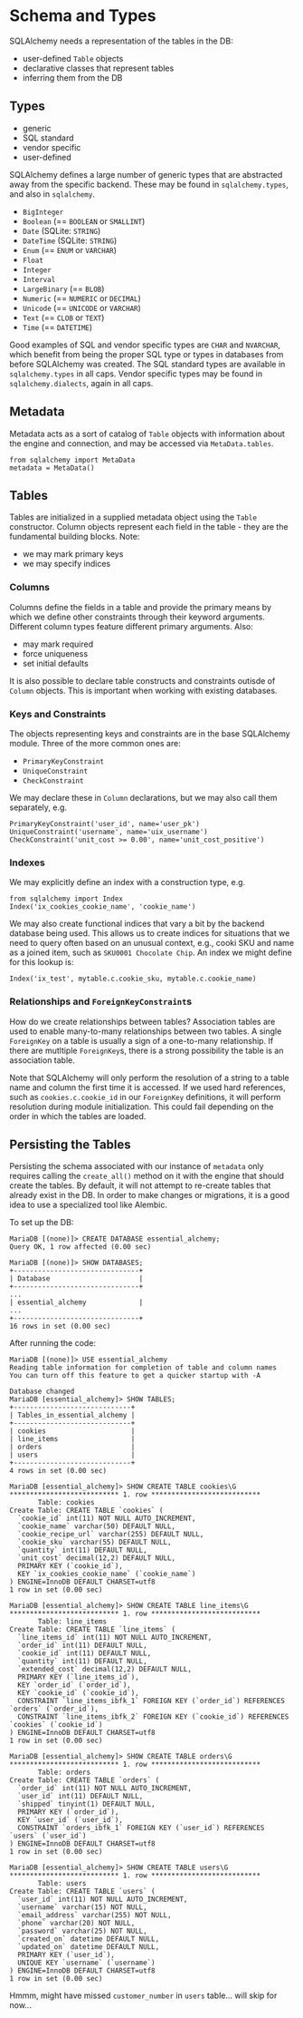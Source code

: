 # Schema and Types

SQLAlchemy needs a representation of the tables in the DB:

* user-defined `Table` objects
* declarative classes that represent tables
* inferring them from the DB

## Types

* generic
* SQL standard
* vendor specific
* user-defined

SQLAlchemy defines a large number of generic types that are abstracted away from
the specific backend. These may be found in `sqlalchemy.types`, and also in
`sqlalchemy`.

* `BigInteger`
* `Boolean` (== `BOOLEAN` or `SMALLINT`)
* `Date` (SQLite: `STRING`)
* `DateTime` (SQLite: `STRING`)
* `Enum` (== `ENUM` or `VARCHAR`)
* `Float`
* `Integer`
* `Interval`
* `LargeBinary` (== `BLOB`)
* `Numeric` (== `NUMERIC` or `DECIMAL`)
* `Unicode` (== `UNICODE` or `VARCHAR`)
* `Text` (== `CLOB` or `TEXT`)
* `Time` (== `DATETIME`)

Good examples of SQL and vendor specific types are `CHAR` and `NVARCHAR`, which
benefit from being the proper SQL type or types in databases from before
SQLAlchemy was created. The SQL standard types are available in `sqlalchemy.types`
in all caps. Vendor specific types may be found in `sqlalchemy.dialects`, again
in all caps.

## Metadata

Metadata acts as a sort of catalog of `Table` objects with information about the
engine and connection, and may be accessed via `MetaData.tables`.

    from sqlalchemy import MetaData
    metadata = MetaData()

## Tables

Tables are initialized in a supplied metadata object using the `Table` constructor.
Column objects represent each field in the table - they are the fundamental
building blocks. Note:

* we may mark primary keys
* we may specify indices

### Columns

Columns define the fields in a table and provide the primary means by which we
define other constraints through their keyword arguments. Different column types
feature different primary arguments. Also:

* may mark required
* force uniqueness
* set initial defaults

It is also possible to declare table constructs and constraints outisde of `Column`
objects. This is important when working with existing databases.

### Keys and Constraints

The objects representing keys and constraints are in the base SQLAlchemy module.
Three of the more common ones are:

* `PrimaryKeyConstraint`
* `UniqueConstraint`
* `CheckConstraint`

We may declare these in `Column` declarations, but we may also call them
separately, e.g.

    PrimaryKeyConstraint('user_id', name='user_pk')
    UniqueConstraint('username', name='uix_username')
    CheckConstraint('unit_cost >= 0.00', name='unit_cost_positive')

### Indexes

We may explicitly define an index with a construction type, e.g.

    from sqlalchemy import Index
    Index('ix_cookies_cookie_name', 'cookie_name')

We may also create functional indices that vary a bit by the backend database
being used. This allows us to create indices for situations that we need to
query often based on an unusual context, e.g., cooki SKU and name as a joined
item, such as `SKU0001 Chocolate Chip`. An index we might define for this lookup
is:

    Index('ix_test', mytable.c.cookie_sku, mytable.c.cookie_name)

### Relationships and `ForeignKeyConstraint`s

How do we create relationships between tables? Association tables are used to
enable many-to-many relationships between two tables. A single `ForeignKey` on
a table is usually a sign of a one-to-many relationship. If there are mutltiple
`ForeignKey`s, there is a strong possibility the table is an association table.

Note that SQLAlchemy will only perform the resolution of a string to a table name
and column the first time it is accessed. If we used hard references, such as
`cookies.c.cookie_id` in our `ForeignKey` definitions, it will perform resolution
during module initialization. This could fail depending on the order in which
the tables are loaded.

## Persisting the Tables

Persisting the schema associated with our instance of `metadata` only requires
calling the `create_all()` method on it with the engine that should create
the tables. By default, it will not attempt to re-create tables that already
exist in the DB. In order to make changes or migrations, it is a good idea to
use a specialized tool like Alembic.

To set up the DB:

    MariaDB [(none)]> CREATE DATABASE essential_alchemy;
    Query OK, 1 row affected (0.00 sec)
    
    MariaDB [(none)]> SHOW DATABASES;
    +-------------------------------+
    | Database                      |
    +-------------------------------+
    ...
    | essential_alchemy             |
    ...
    +-------------------------------+
    16 rows in set (0.00 sec)

After running the code:

    MariaDB [(none)]> USE essential_alchemy
    Reading table information for completion of table and column names
    You can turn off this feature to get a quicker startup with -A
    
    Database changed
    MariaDB [essential_alchemy]> SHOW TABLES;
    +-----------------------------+
    | Tables_in_essential_alchemy |
    +-----------------------------+
    | cookies                     |
    | line_items                  |
    | orders                      |
    | users                       |
    +-----------------------------+
    4 rows in set (0.00 sec)
    
    MariaDB [essential_alchemy]> SHOW CREATE TABLE cookies\G
    *************************** 1. row ***************************
           Table: cookies
    Create Table: CREATE TABLE `cookies` (
      `cookie_id` int(11) NOT NULL AUTO_INCREMENT,
      `cookie_name` varchar(50) DEFAULT NULL,
      `cookie_recipe_url` varchar(255) DEFAULT NULL,
      `cookie_sku` varchar(55) DEFAULT NULL,
      `quantity` int(11) DEFAULT NULL,
      `unit_cost` decimal(12,2) DEFAULT NULL,
      PRIMARY KEY (`cookie_id`),
      KEY `ix_cookies_cookie_name` (`cookie_name`)
    ) ENGINE=InnoDB DEFAULT CHARSET=utf8
    1 row in set (0.00 sec)
    
    MariaDB [essential_alchemy]> SHOW CREATE TABLE line_items\G
    *************************** 1. row ***************************
           Table: line_items
    Create Table: CREATE TABLE `line_items` (
      `line_items_id` int(11) NOT NULL AUTO_INCREMENT,
      `order_id` int(11) DEFAULT NULL,
      `cookie_id` int(11) DEFAULT NULL,
      `quantity` int(11) DEFAULT NULL,
      `extended_cost` decimal(12,2) DEFAULT NULL,
      PRIMARY KEY (`line_items_id`),
      KEY `order_id` (`order_id`),
      KEY `cookie_id` (`cookie_id`),
      CONSTRAINT `line_items_ibfk_1` FOREIGN KEY (`order_id`) REFERENCES `orders` (`order_id`),
      CONSTRAINT `line_items_ibfk_2` FOREIGN KEY (`cookie_id`) REFERENCES `cookies` (`cookie_id`)
    ) ENGINE=InnoDB DEFAULT CHARSET=utf8
    1 row in set (0.00 sec)
    
    MariaDB [essential_alchemy]> SHOW CREATE TABLE orders\G
    *************************** 1. row ***************************
           Table: orders
    Create Table: CREATE TABLE `orders` (
      `order_id` int(11) NOT NULL AUTO_INCREMENT,
      `user_id` int(11) DEFAULT NULL,
      `shipped` tinyint(1) DEFAULT NULL,
      PRIMARY KEY (`order_id`),
      KEY `user_id` (`user_id`),
      CONSTRAINT `orders_ibfk_1` FOREIGN KEY (`user_id`) REFERENCES `users` (`user_id`)
    ) ENGINE=InnoDB DEFAULT CHARSET=utf8
    1 row in set (0.00 sec)
    
    MariaDB [essential_alchemy]> SHOW CREATE TABLE users\G
    *************************** 1. row ***************************
           Table: users
    Create Table: CREATE TABLE `users` (
      `user_id` int(11) NOT NULL AUTO_INCREMENT,
      `username` varchar(15) NOT NULL,
      `email_address` varchar(255) NOT NULL,
      `phone` varchar(20) NOT NULL,
      `password` varchar(25) NOT NULL,
      `created_on` datetime DEFAULT NULL,
      `updated_on` datetime DEFAULT NULL,
      PRIMARY KEY (`user_id`),
      UNIQUE KEY `username` (`username`)
    ) ENGINE=InnoDB DEFAULT CHARSET=utf8
    1 row in set (0.00 sec)

Hmmm, might have missed `customer_number` in `users` table... will skip for
now...

